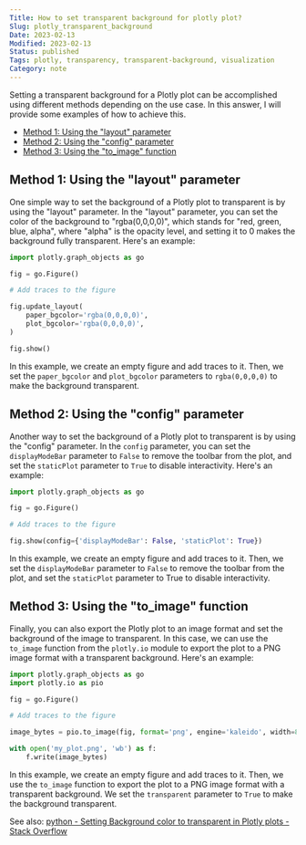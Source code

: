 ```yaml
---
Title: How to set transparent background for plotly plot?
Slug: plotly_transparent_background
Date: 2023-02-13
Modified: 2023-02-13
Status: published
Tags: plotly, transparency, transparent-background, visualization
Category: note
---
```

Setting a transparent background for a Plotly plot can be accomplished using different methods depending on the use case. In this answer, I will provide some examples of how to achieve this.

<!-- MarkdownTOC levels="2,3" autolink="true" autoanchor="true" -->

- [Method 1: Using the "layout" parameter](#method-1-using-the-layout-parameter)
- [Method 2: Using the "config" parameter](#method-2-using-the-config-parameter)
- [Method 3: Using the "to_image" function](#method-3-using-the-to_image-function)

<!-- /MarkdownTOC -->

<a id="method-1-using-the-layout-parameter"></a>
## Method 1: Using the "layout" parameter

One simple way to set the background of a Plotly plot to transparent is by using the "layout" parameter. In the "layout" parameter, you can set the color of the background to "rgba(0,0,0,0)", which stands for "red, green, blue, alpha", where "alpha" is the opacity level, and setting it to 0 makes the background fully transparent. Here's an example:

```python
import plotly.graph_objects as go

fig = go.Figure()

# Add traces to the figure

fig.update_layout(
    paper_bgcolor='rgba(0,0,0,0)',
    plot_bgcolor='rgba(0,0,0,0)',
)

fig.show()

```

In this example, we create an empty figure and add traces to it. Then, we set the `paper_bgcolor` and `plot_bgcolor` parameters to `rgba(0,0,0,0)` to make the background transparent.

<a id="method-2-using-the-config-parameter"></a>
## Method 2: Using the "config" parameter

Another way to set the background of a Plotly plot to transparent is by using the "config" parameter. In the `config` parameter, you can set the `displayModeBar` parameter to `False` to remove the toolbar from the plot, and set the `staticPlot` parameter to `True` to disable interactivity. Here's an example:

```python
import plotly.graph_objects as go

fig = go.Figure()

# Add traces to the figure

fig.show(config={'displayModeBar': False, 'staticPlot': True})

```
In this example, we create an empty figure and add traces to it. Then, we set the `displayModeBar` parameter to `False` to remove the toolbar from the plot, and set the `staticPlot` parameter to True to disable interactivity.

<a id="method-3-using-the-to_image-function"></a>
## Method 3: Using the "to_image" function

Finally, you can also export the Plotly plot to an image format and set the background of the image to transparent. In this case, we can use the `to_image` function from the `plotly.io` module to export the plot to a PNG image format with a transparent background. Here's an example:

```python
import plotly.graph_objects as go
import plotly.io as pio

fig = go.Figure()

# Add traces to the figure

image_bytes = pio.to_image(fig, format='png', engine='kaleido', width=800, height=600, scale=2, transparent=True)

with open('my_plot.png', 'wb') as f:
    f.write(image_bytes)

```

In this example, we create an empty figure and add traces to it. Then, we use the `to_image` function to export the plot to a PNG image format with a transparent background. We set the `transparent` parameter to `True` to make the background transparent.

See also: [python - Setting Background color to transparent in Plotly plots - Stack Overflow](https://stackoverflow.com/questions/29968152/setting-background-color-to-transparent-in-plotly-plots)
